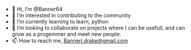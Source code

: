 - 👋 Hi, I’m @Banner64
- 👀 I’m interested in contributing to the community
- 🌱 I’m currently learning to learn, python
- 💞️ I’m looking to collaborate on projects where I can be usefull, and can grow as a progemmer and meet new people.
- 📫 How to reach me, Bannerj.drake@gmail.com

<!---
Banner64/Banner64 is a ✨ special ✨ repository because its `README.md` (this file) appears on your GitHub profile.
You can click the Preview link to take a look at your changes.
--->
